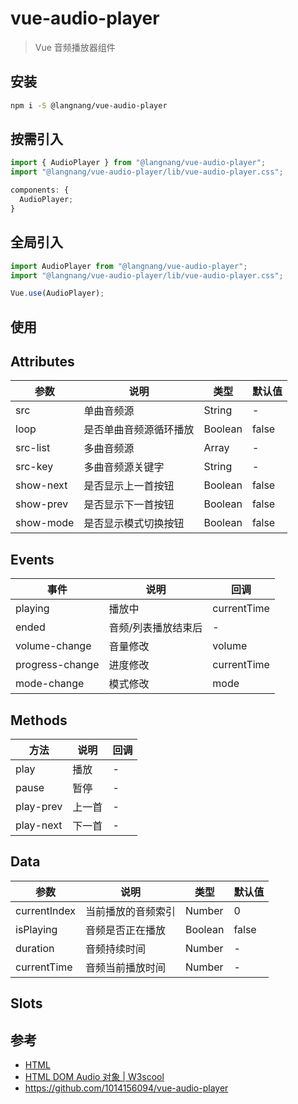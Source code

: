 # vue-audio-player

> Vue 音频播放器组件

## 安装

```bash
npm i -S @langnang/vue-audio-player
```

## 按需引入

```javascript
import { AudioPlayer } from "@langnang/vue-audio-player";
import "@langnang/vue-audio-player/lib/vue-audio-player.css";

components: {
  AudioPlayer;
}
```

## 全局引入

```javascript
import AudioPlayer from "@langnang/vue-audio-player";
import "@langnang/vue-audio-player/lib/vue-audio-player.css";

Vue.use(AudioPlayer);
```

## 使用

## Attributes

| 参数      | 说明                   | 类型    | 默认值 |
| --------- | ---------------------- | ------- | ------ |
| src       | 单曲音频源             | String  | -      |
| loop      | 是否单曲音频源循环播放 | Boolean | false  |
| src-list  | 多曲音频源             | Array   | -      |
| src-key   | 多曲音频源关键字       | String  | -      |
| show-next | 是否显示上一首按钮     | Boolean | false  |
| show-prev | 是否显示下一首按钮     | Boolean | false  |
| show-mode | 是否显示模式切换按钮   | Boolean | false  |

## Events

| 事件            | 说明                | 回调        |
| --------------- | ------------------- | ----------- |
| playing         | 播放中              | currentTime |
| ended           | 音频/列表播放结束后 | -           |
| volume-change   | 音量修改            | volume      |
| progress-change | 进度修改            | currentTime |
| mode-change     | 模式修改            | mode        |

## Methods

| 方法      | 说明   | 回调 |
| --------- | ------ | ---- |
| play      | 播放   | -    |
| pause     | 暂停   | -    |
| play-prev | 上一首 | -    |
| play-next | 下一首 | -    |

## Data

| 参数         | 说明               | 类型    | 默认值 |
| ------------ | ------------------ | ------- | ------ |
| currentIndex | 当前播放的音频索引 | Number  | 0      |
| isPlaying    | 音频是否正在播放   | Boolean | false  |
| duration     | 音频持续时间       | Number  | -      |
| currentTime  | 音频当前播放时间   | Number  | -      |

## Slots

## 参考

- [HTML <audio> 标签 | W3school](https://www.w3school.com.cn/tags/tag_audio.asp)
- [HTML DOM Audio 对象 | W3scool](https://www.w3school.com.cn/jsref/dom_obj_audio.asp)
- https://github.com/1014156094/vue-audio-player
